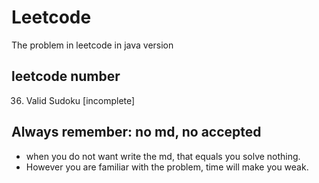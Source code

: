 # Leetcode
The problem in leetcode in java version

## leetcode number
36. Valid Sudoku [incomplete]

## Always remember: no md, no accepted
- when you do not want write the md, that equals you solve nothing.
- However you are familiar with the problem, time will make you weak.
